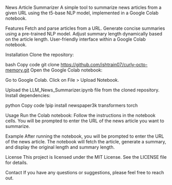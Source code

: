 News Article Summarizer
A simple tool to summarize news articles from a given URL using the t5-base NLP model, implemented in a Google Colab notebook.

Features
Fetch and parse articles from a URL.
Generate concise summaries using a pre-trained NLP model.
Adjust summary length dynamically based on the article length.
User-friendly interface within a Google Colab notebook.

Installation
Clone the repository:

bash
Copy code
git clone https://github.com/ishtrain07/curly-octo-memory.git
Open the Google Colab notebook:

Go to Google Colab.
Click on File > Upload Notebook.

Upload the LLM_News_Summarizer.ipynb file from the cloned repository.
Install dependencies:

python
Copy code
!pip install newspaper3k transformers torch

Usage
Run the Colab notebook:
Follow the instructions in the notebook cells.
You will be prompted to enter the URL of the news article you want to summarize.

Example
After running the notebook, you will be prompted to enter the URL of the news article. The notebook will fetch the article, generate a summary, and display the original length and summary length.

License
This project is licensed under the MIT License. See the LICENSE file for details.

Contact
If you have any questions or suggestions, please feel free to reach out.
